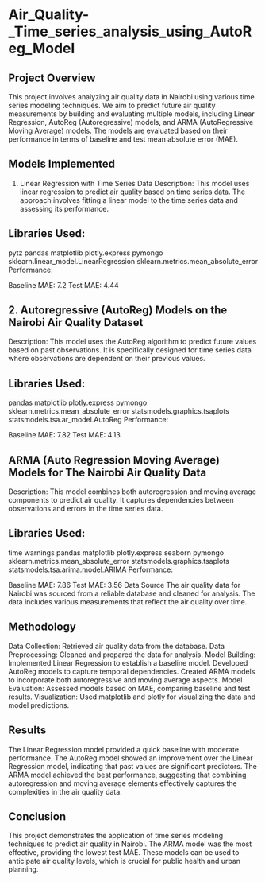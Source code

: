 # Air_Quality-_Time_series_analysis_using_AutoReg_Model

## Project Overview
This project involves analyzing air quality data in Nairobi using various time series modeling techniques. We aim to predict future air quality measurements by building and evaluating multiple models, including Linear Regression, AutoReg (Autoregressive) models, and ARMA (AutoRegressive Moving Average) models. The models are evaluated based on their performance in terms of baseline and test mean absolute error (MAE).

## Models Implemented
1. Linear Regression with Time Series Data
Description: This model uses linear regression to predict air quality based on time series data. The approach involves fitting a linear model to the time series data and assessing its performance.

## Libraries Used:

pytz
pandas
matplotlib
plotly.express
pymongo
sklearn.linear_model.LinearRegression
sklearn.metrics.mean_absolute_error
Performance:

Baseline MAE: 7.2
Test MAE: 4.44

## 2. Autoregressive (AutoReg) Models on the Nairobi Air Quality Dataset
Description: This model uses the AutoReg algorithm to predict future values based on past observations. It is specifically designed for time series data where observations are dependent on their previous values.

## Libraries Used:
pandas
matplotlib
plotly.express
pymongo
sklearn.metrics.mean_absolute_error
statsmodels.graphics.tsaplots
statsmodels.tsa.ar_model.AutoReg
Performance:

Baseline MAE: 7.82
Test MAE: 4.13

## ARMA (Auto Regression Moving Average) Models for The Nairobi Air Quality Data
Description: This model combines both autoregression and moving average components to predict air quality. It captures dependencies between observations and errors in the time series data.

## Libraries Used:
time
warnings
pandas
matplotlib
plotly.express
seaborn
pymongo
sklearn.metrics.mean_absolute_error
statsmodels.graphics.tsaplots
statsmodels.tsa.arima.model.ARIMA
Performance:

Baseline MAE: 7.86
Test MAE: 3.56
Data Source
The air quality data for Nairobi was sourced from a reliable database and cleaned for analysis. The data includes various measurements that reflect the air quality over time.

## Methodology
Data Collection: Retrieved air quality data from the database.
Data Preprocessing: Cleaned and prepared the data for analysis.
Model Building:
Implemented Linear Regression to establish a baseline model.
Developed AutoReg models to capture temporal dependencies.
Created ARMA models to incorporate both autoregressive and moving average aspects.
Model Evaluation: Assessed models based on MAE, comparing baseline and test results.
Visualization: Used matplotlib and plotly for visualizing the data and model predictions.

## Results
The Linear Regression model provided a quick baseline with moderate performance.
The AutoReg model showed an improvement over the Linear Regression model, indicating that past values are significant predictors.
The ARMA model achieved the best performance, suggesting that combining autoregression and moving average elements effectively captures the complexities in the air quality data.

## Conclusion
This project demonstrates the application of time series modeling techniques to predict air quality in Nairobi. The ARMA model was the most effective, providing the lowest test MAE. These models can be used to anticipate air quality levels, which is crucial for public health and urban planning.
